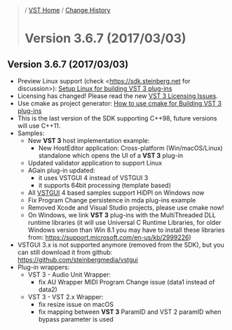 >/ [VST Home](../) / [Change History](./Index.md)
>
># Version 3.6.7 (2017/03/03)

## Version 3.6.7 (2017/03/03)

- Preview Linux support (check <https://sdk.steinberg.net for discussion>): [Setup Linux for building VST 3 plug-ins](../Getting+Started/How+to+setup+my+system.md)
- Licensing has changed! Please read the new [VST 3 Licensing Issues](../VST+3+Licensing/Index.md).
- Use cmake as project generator: [How to use cmake for Building VST 3 plug-ins](../Tutorials/Using+cmake+for+building+plug-ins.md)
- This is the last version of the SDK supporting C++98, future versions will use C++11.
- Samples:
  - New **VST 3** host implementation example:
    - New HostEditor application: Cross-platform (Win/macOS/Linux) standalone which opens the UI of a **VST 3** plug-in
  - Updated validator application to support Linux
  - AGain plug-in updated:
    - it uses VSTGUI 4 instead of VSTGUI 3
    - it supports 64bit processing (template based)
  - All [VSTGUI](../What+is+the+VST+3+SDK/VSTGUI.md) 4 based samples support HiDPI on Windows now
  - Fix Program Change persistence in mda plug-ins example
  - Removed Xcode and Visual Studio projects, please use cmake now!
  - On Windows, we link **VST 3** plug-ins with the MultiThreaded DLL runtime libraries (it will use Universal C Runtime Libraries, for older Windows version than Win 8.1 you may have to install these libraries from: <https://support.microsoft.com/en-us/kb/2999226>)
- VSTGUI 3.x is not supported anymore (removed from the SDK), but you can still download it from github: <https://github.com/steinbergmedia/vstgui>
- Plug-in wrappers:
  - VST 3 - Audio Unit Wrapper:
    - fix AU Wrapper MIDI Program Change issue (data1 instead of data2)
  - VST 3 - VST 2.x Wrapper:
    - fix resize issue on macOS
    - fix mapping between **VST 3** ParamID and VST 2 paramID when bypass parameter is used
